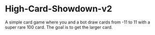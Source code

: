 # High-Card-Showdown-v2
A simple card game where you and a bot draw cards from -11 to 11 with a super rare 100 card. The goal is to get the larger card.
